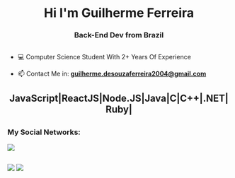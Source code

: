 <h1 align="center">Hi I'm Guilherme Ferreira</h1>

<h3 align="center">Back-End Dev from Brazil</h3>

##

- 💻 Computer Science Student With 2+ Years Of Experience

- 📫 Contact Me in: **guilherme.desouzaferreira2004@gmail.com**

<h2 align="center">JavaScript|ReactJS|Node.JS|Java|C|C++|.NET|Ruby|</h2>

##

<h3 align="left">My Social Networks:</h3>

<div> 
  <a href="https://www.linkedin.com/in/guilherme-de-souza-ferza/" target="_blank"><img src="https://img.shields.io/badge/-LinkedIn-%230077B5?style=for-the-badge&logo=linkedin&logoColor=white" target="_blank"></a> 
</div>
 
##

<picture>
  <source
    srcset="https://github-readme-stats.vercel.app/api?username=GuilhermeFerza&show_icons=true&theme=dark"
    media="(prefers-color-scheme: dark)"
  />
  <source
    srcset="https://github-readme-stats.vercel.app/api?username=GuilhermeFerza&show_icons=true"
    media="(prefers-color-scheme: light), (prefers-color-scheme: no-preference)"
  />
  <img src="https://github-readme-stats.vercel.app/api?username=GuilhermeFerza&show_icons=true" />
</picture>
<picture>
  <source
    srcset="https://github-readme-stats.vercel.app/api/top-langs/?username=GuilhermeFerza&layout=donut&show_icons=true&theme=dark"
    media="(prefers-color-scheme: dark)"
  />
    <source
    srcset="https://github-readme-stats.vercel.app/api/top-langs/?username=GuilhermeFerza&layout=donut&show_icons=true"
    media="(prefers-color-scheme: light), (prefers-color-scheme: no-preference)"
  />
  <img src="https://github.com/GuilhermeFerza/github-readme-stats&show_icons=true" />
</picture>
